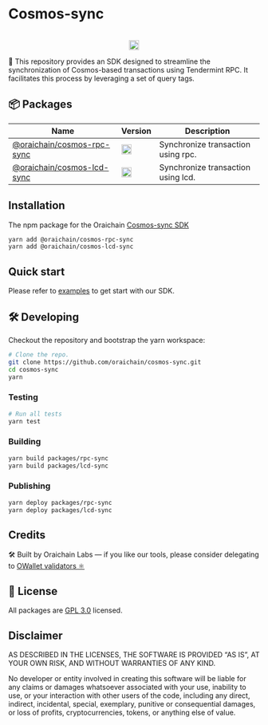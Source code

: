 # Cosmos-sync

<p align="center" width="100%">
  <br />
   <a href="https://github.com/oraichain/cosmos-sync/blob/master/LICENSE"><img height="20" src="https://img.shields.io/badge/License-GNU%20GPL-blue.svg"></a>
</p>

:information_desk_person: This repository provides an SDK designed to streamline the synchronization of Cosmos-based transactions using Tendermint RPC. It facilitates this process by leveraging a set of query tags.

## 📦 Packages

| Name                                                                                        | Version                                  | Description                              |
| ------------------------------------------------------------------------------------------- | -------------------------------------------- | ------------------------------------ |
| [@oraichain/cosmos-rpc-sync](https://github.com/oraichain/cosmos-sync/tree/master/packages/rpc-sync) | <a href="https://www.npmjs.com/package/@oraichain/common"><img height="20" src="https://img.shields.io/github/package-json/v/oraichain/cosmos-sync?filename=packages%2Frpc-sync%2Fpackage.json"></a> |  Synchronize transaction using rpc. |
| [@oraichain/cosmos-lcd-sync](https://github.com/oraichain/cosmos-sync/tree/master/packages/lcd-sync) | <a href="https://www.npmjs.com/package/@oraichain/common"><img height="20" src="https://img.shields.io/github/package-json/v/oraichain/cosmos-sync?filename=packages%2Flcd-sync%2Fpackage.json"></a> | Synchronize transaction using lcd. |

## Installation
The npm package for the Oraichain [Cosmos-sync SDK](https://github.com/oraichain/cosmos-sync)

```bash
yarn add @oraichain/cosmos-rpc-sync
yarn add @oraichain/cosmos-lcd-sync
```

## Quick start
Please refer to [examples](./packages//examples/README.md) to get start with our SDK.

## 🛠 Developing

Checkout the repository and bootstrap the yarn workspace:

```bash
# Clone the repo.
git clone https://github.com/oraichain/cosmos-sync.git
cd cosmos-sync
yarn
```

### Testing
```bash
# Run all tests
yarn test
```

### Building
```sh
yarn build packages/rpc-sync
yarn build packages/lcd-sync
```

### Publishing
```bash
yarn deploy packages/rpc-sync
yarn deploy packages/lcd-sync
```

## Credits

🛠 Built by Oraichain Labs — if you like our tools, please consider delegating to [OWallet validators ⚛️](https://owallet.dev/validators)

## 🪪 License

All packages are [GPL 3.0](https://www.gnu.org/licenses/gpl-3.0.en.html) licensed.

## Disclaimer

AS DESCRIBED IN THE LICENSES, THE SOFTWARE IS PROVIDED “AS IS”, AT YOUR OWN RISK, AND WITHOUT WARRANTIES OF ANY KIND.

No developer or entity involved in creating this software will be liable for any claims or damages whatsoever associated with your use, inability to use, or your interaction with other users of the code, including any direct, indirect, incidental, special, exemplary, punitive or consequential damages, or loss of profits, cryptocurrencies, tokens, or anything else of value.